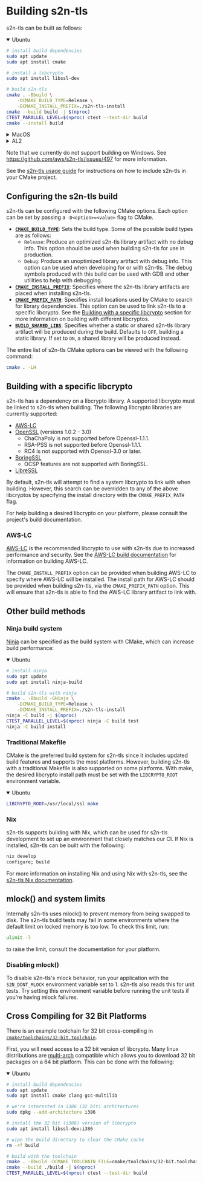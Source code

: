 # Building s2n-tls

s2n-tls can be built as follows:

<details open>
<summary>Ubuntu</summary>

```bash
# install build dependencies
sudo apt update
sudo apt install cmake

# install a libcrypto
sudo apt install libssl-dev

# build s2n-tls
cmake . -Bbuild \
    -DCMAKE_BUILD_TYPE=Release \
    -DCMAKE_INSTALL_PREFIX=./s2n-tls-install
cmake --build build -j $(nproc)
CTEST_PARALLEL_LEVEL=$(nproc) ctest --test-dir build
cmake --install build
```
</details>

<details>
<summary>MacOS</summary>

```bash
# install build dependencies
brew install cmake

# install a libcrypto
brew install openssl@3

# build s2n-tls
cmake . -Bbuild \
    -DCMAKE_BUILD_TYPE=Release \
    -DCMAKE_PREFIX_PATH=$(dirname $(dirname $(brew list openssl@3|grep libcrypto.dylib))) \
    -DCMAKE_INSTALL_PREFIX=./s2n-tls-install
cmake --build build -j $(sysctl -n hw.ncpu)
CTEST_PARALLEL_LEVEL=$(sysctl -n hw.ncpu) ctest --test-dir build
cmake --install build
```
</details>

<details>
<summary>AL2</summary>

```bash
# install build dependencies
sudo yum groupinstall "Development Tools"
sudo yum install cmake3

# install a libcrypto
sudo yum install openssl-devel

# build s2n-tls
cmake . -Bbuild \
    -DCMAKE_BUILD_TYPE=Release \
    -DCMAKE_INSTALL_PREFIX=./s2n-tls-install \
    -DCMAKE_EXE_LINKER_FLAGS="-lcrypto -lz"
cmake --build build -j $(nproc)
CTEST_PARALLEL_LEVEL=$(nproc) ctest --test-dir build
cmake --install build
```
</details>

Note that we currently do not support building on Windows. See https://github.com/aws/s2n-tls/issues/497 for more information.

See the [s2n-tls usage guide](USAGE-GUIDE.md#consuming-s2n-tls-via-cmake) for instructions on how to include s2n-tls in your CMake project.

## Configuring the s2n-tls build

s2n-tls can be configured with the following CMake options. Each option can be set by passing a `-D<option>=<value>` flag to CMake.
- [**`CMAKE_BUILD_TYPE`**](https://cmake.org/cmake/help/latest/variable/CMAKE_BUILD_TYPE.html): Sets the build type. Some of the possible build types are as follows:
  - `Release`: Produce an optimized s2n-tls library artifact with no debug info. This option should be used when building s2n-tls for use in production.
  - `Debug`: Produce an unoptimized library artifact with debug info. This option can be used when developing for or with s2n-tls. The debug symbols produced with this build can be used with GDB and other utilities to help with debugging.
- [**`CMAKE_INSTALL_PREFIX`**](https://cmake.org/cmake/help/latest/variable/CMAKE_INSTALL_PREFIX.html): Specifies where the s2n-tls library artifacts are placed when installing s2n-tls.
- [**`CMAKE_PREFIX_PATH`**](https://cmake.org/cmake/help/latest/variable/CMAKE_PREFIX_PATH.html): Specifies install locations used by CMake to search for library dependencies. This option can be used to link s2n-tls to a specific libcrypto. See the [Building with a specific libcrypto](#building-with-a-specific-libcrypto) section for more information on building with different libcryptos.
- [**`BUILD_SHARED_LIBS`**](https://cmake.org/cmake/help/latest/variable/BUILD_SHARED_LIBS.html): Specifies whether a static or shared s2n-tls library artifact will be produced during the build. Defaults to `OFF`, building a static library. If set to `ON`, a shared library will be produced instead.

The entire list of s2n-tls CMake options can be viewed with the following command:

```bash
cmake . -LH
```

## Building with a specific libcrypto

s2n-tls has a dependency on a libcrypto library. A supported libcrypto must be linked to s2n-tls when building. The following libcrypto libraries are currently supported:
- [AWS-LC](https://github.com/aws/aws-lc)
- [OpenSSL](https://www.openssl.org/) (versions 1.0.2 - 3.0)
  - ChaChaPoly is not supported before Openssl-1.1.1.
  - RSA-PSS is not supported before Openssl-1.1.1.
  - RC4 is not supported with Openssl-3.0 or later.
- [BoringSSL](https://boringssl.googlesource.com/boringssl)
  - OCSP features are not supported with BoringSSL.
- [LibreSSL](https://www.libressl.org/)

By default, s2n-tls will attempt to find a system libcrypto to link with when building. However, this search can be overridden to any of the above libcryptos by specifying the install directory with the `CMAKE_PREFIX_PATH` flag.

For help building a desired libcrypto on your platform, please consult the project's build documentation.

### AWS-LC

[AWS-LC](https://github.com/aws/aws-lc) is the recommended libcrypto to use with s2n-tls due to increased performance and security. See the [AWS-LC build documentation](https://github.com/aws/aws-lc/blob/main/BUILDING.md) for information on building AWS-LC.

The `CMAKE_INSTALL_PREFIX` option can be provided when building AWS-LC to specify where AWS-LC will be installed. The install path for AWS-LC should be provided when building s2n-tls, via the `CMAKE_PREFIX_PATH` option. This will ensure that s2n-tls is able to find the AWS-LC library artifact to link with.

## Other build methods

### Ninja build system

[Ninja](https://ninja-build.org/) can be specified as the build system with CMake, which can increase build performance:

<details open>
<summary>Ubuntu</summary>

```bash
# install ninja
sudo apt update
sudo apt install ninja-build

# build s2n-tls with ninja
cmake . -Bbuild -GNinja \
    -DCMAKE_BUILD_TYPE=Release \
    -DCMAKE_INSTALL_PREFIX=./s2n-tls-install
ninja -C build -j $(nproc)
CTEST_PARALLEL_LEVEL=$(nproc) ninja -C build test
ninja -C build install
```
</details>

### Traditional Makefile

CMake is the preferred build system for s2n-tls since it includes updated build features and supports the most platforms. However, building s2n-tls with a traditional Makefile is also supported on some platforms. With make, the desired libcrypto install path must be set with the `LIBCRYPTO_ROOT` environment variable.

<details open>
<summary>Ubuntu</summary>

```bash
LIBCRYPTO_ROOT=/usr/local/ssl make
```
</details>

### Nix

s2n-tls supports building with Nix, which can be used for s2n-tls development to set up an environment that closely matches our CI. If Nix is installed, s2n-tls can be built with the following:

```bash
nix develop
configure; build
```

For more information on installing Nix and using Nix with s2n-tls, see the [s2n-tls Nix documentation](../nix/README.md).

## mlock() and system limits

Internally s2n-tls uses mlock() to prevent memory from being swapped to disk. The
s2n-tls build tests may fail in some environments where the default limit on locked
memory is too low. To check this limit, run:

```bash
ulimit -l
```

to raise the limit, consult the documentation for your platform.

### Disabling mlock()

To disable s2n-tls's mlock behavior, run your application with the `S2N_DONT_MLOCK` environment variable set to 1.
s2n-tls also reads this for unit tests. Try setting this environment variable before running the unit tests if you're having mlock failures.

## Cross Compiling for 32 Bit Platforms

There is an example toolchain for 32 bit cross-compiling in [`cmake/toolchains/32-bit.toolchain`](../cmake/toolchains/32-bit.toolchain).

First, you will need access to a 32 bit version of libcrypto. Many linux distributions are [multi-arch](https://help.ubuntu.com/community/MultiArch) compatible which allows you to download 32 bit packages on a 64 bit platform. This can be done with the following:

<details open>
<summary>Ubuntu</summary>

```bash
# install build dependencies
sudo apt update
sudo apt install cmake clang gcc-multilib

# we're interested in i386 (32 bit) architectures
sudo dpkg --add-architecture i386

# install the 32 bit (i386) version of libcrypto
sudo apt install libssl-dev:i386

# wipe the build directory to clear the CMake cache
rm -rf build

# build with the toolchain
cmake . -Bbuild -DCMAKE_TOOLCHAIN_FILE=cmake/toolchains/32-bit.toolchain
cmake --build ./build -j $(nproc)
CTEST_PARALLEL_LEVEL=$(nproc) ctest --test-dir build
```
</details>
